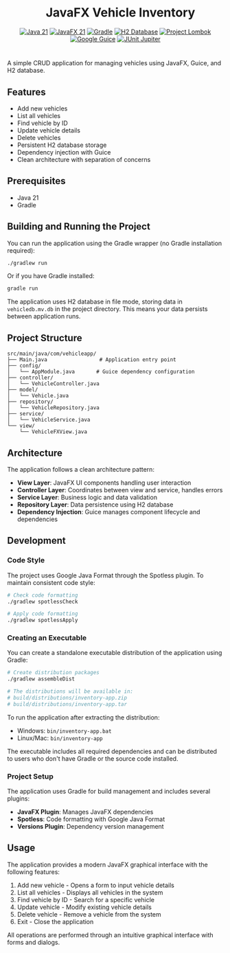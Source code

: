 <div id="user-content-toc">
  <ul align="center" style="list-style: none;">
    <summary>
      <h1 align="center">JavaFX Vehicle Inventory</h1>
    </summary>
  </ul>
</div>
<div align="center">
  <a href="https://www.oracle.com/java/" target="_blank"><img src="https://img.shields.io/badge/Java-21-ED8B00?logo=openjdk&logoColor=white" alt="Java 21" /></a>
  <a href="https://openjfx.io/" target="_blank"><img src="https://img.shields.io/badge/JavaFX-21-007396?logo=java&logoColor=white" alt="JavaFX 21" /></a>
  <a href="https://gradle.org/" target="_blank"><img src="https://img.shields.io/badge/Gradle-8.x-02303A?logo=gradle&logoColor=white" alt="Gradle" /></a>
  <a href="https://www.h2database.com/" target="_blank"><img src="https://img.shields.io/badge/H2-2.4.240-blue?logo=database&logoColor=white" alt="H2 Database" /></a>
  <a href="https://projectlombok.org/" target="_blank"><img src="https://img.shields.io/badge/Lombok-1.18.42-BC4521?logo=lombok&logoColor=white" alt="Project Lombok" /></a>
  <a href="https://github.com/google/guice" target="_blank"><img src="https://img.shields.io/badge/Guice-7.0.0-4285F4?logo=google&logoColor=white" alt="Google Guice" /></a>
  <a href="https://junit.org/junit5/" target="_blank"><img src="https://img.shields.io/badge/JUnit-6.0.0-25A162?logo=junit5&logoColor=white" alt="JUnit Jupiter" /></a>
</div>
<h1></h1>

A simple CRUD application for managing vehicles using JavaFX, Guice, and H2 database.

## Features

- Add new vehicles
- List all vehicles
- Find vehicle by ID
- Update vehicle details
- Delete vehicles
- Persistent H2 database storage
- Dependency injection with Guice
- Clean architecture with separation of concerns

## Prerequisites

- Java 21
- Gradle

## Building and Running the Project

You can run the application using the Gradle wrapper (no Gradle installation required):

```bash
./gradlew run
```

Or if you have Gradle installed:

```bash
gradle run
```

The application uses H2 database in file mode, storing data in `vehicledb.mv.db` in the project directory. This means your data persists between application runs.

## Project Structure

```
src/main/java/com/vehicleapp/
├── Main.java                 # Application entry point
├── config/
│   └── AppModule.java       # Guice dependency configuration
├── controller/
│   └── VehicleController.java
├── model/
│   └── Vehicle.java
├── repository/
│   └── VehicleRepository.java
├── service/
│   └── VehicleService.java
└── view/
    └── VehicleFXView.java
```

## Architecture

The application follows a clean architecture pattern:

- **View Layer**: JavaFX UI components handling user interaction
- **Controller Layer**: Coordinates between view and service, handles errors
- **Service Layer**: Business logic and data validation
- **Repository Layer**: Data persistence using H2 database
- **Dependency Injection**: Guice manages component lifecycle and dependencies

## Development

### Code Style

The project uses Google Java Format through the Spotless plugin. To maintain consistent code style:

```bash
# Check code formatting
./gradlew spotlessCheck

# Apply code formatting
./gradlew spotlessApply
```

### Creating an Executable

You can create a standalone executable distribution of the application using Gradle:

```bash
# Create distribution packages
./gradlew assembleDist

# The distributions will be available in:
# build/distributions/inventory-app.zip
# build/distributions/inventory-app.tar
```

To run the application after extracting the distribution:
- Windows: `bin/inventory-app.bat`
- Linux/Mac: `bin/inventory-app`

The executable includes all required dependencies and can be distributed to users who don't have Gradle or the source code installed.

### Project Setup

The application uses Gradle for build management and includes several plugins:

- **JavaFX Plugin**: Manages JavaFX dependencies
- **Spotless**: Code formatting with Google Java Format
- **Versions Plugin**: Dependency version management

## Usage

The application provides a modern JavaFX graphical interface with the following features:

1. Add new vehicle - Opens a form to input vehicle details
2. List all vehicles - Displays all vehicles in the system
3. Find vehicle by ID - Search for a specific vehicle
4. Update vehicle - Modify existing vehicle details
5. Delete vehicle - Remove a vehicle from the system
6. Exit - Close the application

All operations are performed through an intuitive graphical interface with forms and dialogs.
